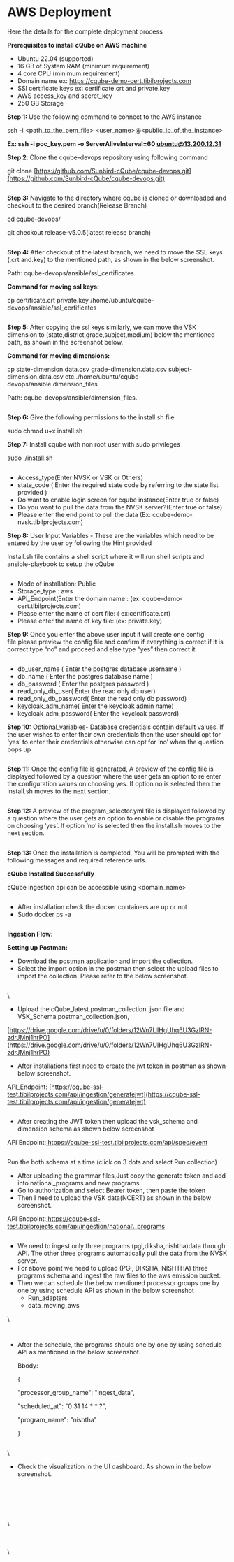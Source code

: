 # AWS Deployment

&#x20;Here the details for the complete deployment process

**Prerequisites to install cQube on AWS machine**

* Ubuntu 22.04 (supported)&#x20;
* &#x20;16 GB of System RAM (minimum requirement)
* &#x20;4 core CPU (minimum requirement)
* &#x20;Domain name ex: https://cqube-demo-cert.tibilprojects.com
* SSl certificate keys ex: certificate.crt and private.key
* AWS access\_key and secret\_key
* &#x20;250 GB Storage

**Step 1:** Use the following command to connect to the AWS instance

&#x20;              ssh -i \<path\_to\_the\_pem\_file> \<user\_name>@\<public\_ip\_of\_the\_instance>

&#x20;             **Ex: ssh -i poc\_key.pem -o ServerAliveInterval=60 ubuntu@13.200.12.31**&#x20;

**Step 2**: Clone the cqube-devops repository using following command

&#x20;               git clone [https://github.com/Sunbird-cQube/cqube-devops.git](https://github.com/Sunbird-cQube/cqube-devops.git)  &#x20;

<figure><img src="https://lh4.googleusercontent.com/24la-c3z7usSWqXH9eQmv5wTynOWYuUoC35pobDgLzBk2-T08oQdygbOnbKPzsas_9WwUGoo4pIAjjR-BYdt7Kanf4FQek-3PYf5fSUX7UqHZc7LOEbuv9q8HM0ciNDbb1SH2abWQI7VJ0N3jBA-f88" alt=""><figcaption></figcaption></figure>

**Step 3:** Navigate to the directory where cqube is cloned or downloaded and checkout to the desired branch(Release Branch)

&#x20;                                cd cqube-devops/&#x20;

&#x20;                                git checkout release-v5.0.5(latest release branch)

<figure><img src="https://lh5.googleusercontent.com/SNlt2aYh61rk83eTmD-4P2vuSPP_vq-JbgZ9kBmBFRJzbzBFL_XPsE2IdRxICbu90oiWPDvI5lIHYG5un3TH3a5zgFTx0QC6gZd3eHNNU01kxGBEkYDmO0GsRu742Do6DEW58KX4355SO4Nrk0NytpM" alt=""><figcaption></figcaption></figure>

**Step 4:** After checkout of the latest branch, we need to move the SSL keys (.crt and.key) to the mentioned path, as shown in the below screenshot.

&#x20;                       Path: cqube-devops/ansible/ssl\_certificates

**Command for moving ssl keys:**

&#x20;                       cp certificate.crt  private.key /home/ubuntu/cqube-devops/ansible/ssl\_certificates

<figure><img src="https://lh5.googleusercontent.com/JEAnluvA_6GJZu4RdQAm8_hC5kpmXauxfzaqzErltZTc-igVIlhtOFqsSdEsfY_gYR_9aJ9d_Nj3pq1d3p-GGUvvgQQtS8TCG11o1zorFz1f9Nuf4YZyAtMTkVFeRYCytwv0U6uiz1GgrFgvLple-8U" alt=""><figcaption></figcaption></figure>

**Step 5:** After copying the ssl keys similarly, we can move the VSK dimension to (state,district,grade,subject,medium) below the mentioned path, as shown in the screenshot below.

**Command for moving dimensions:**

&#x20;                      cp state-dimension.data.csv grade-dimension.data.csv subject-dimension.data.csv etc../home/ubuntu/cqube-devops/ansible.dimension\_files

&#x20;                      Path: cqube-devops/ansible/dimension\_files.

<figure><img src="https://lh5.googleusercontent.com/DhCvqRvrO-7MVBgzcH3sueBGZ6g1Du-af-w-TXQBjcyNNYyllvIr4qBKmV-3DwwZr2CJGNDWsY4LoWmEbeG1PSpUZY_4Wa_XYtpoljiqdGQ7Gy0mEJP_onYlQlg2ZIGyH47EAesWXYDCiPGeV5L1G5o" alt=""><figcaption></figcaption></figure>

**Step 6:** Give the following permissions to the install.sh file

&#x20;                      sudo chmod u+x install.sh

**Step 7:** Install cqube with non root user with sudo privileges

&#x20;                       sudo ./install.sh

<figure><img src="https://lh4.googleusercontent.com/6Ceax5QyiqtNR0guJamDCA_CNpvX587dUQOzgyPKry5dkmVRt3ByNY3O44fPUyesD6Pes0WwtaScw0eYT8-X9jBD3KLtkW82DRAhu8MtKTO8jnhbfBsDjZkv6-qHqOJj6Ut-bS_Fr8W5wL914ogJgLk" alt=""><figcaption></figcaption></figure>

* Access\_type(Enter NVSK or VSK or Others)
* state\_code ( Enter the required state code by referring to the state list provided )
* Do want to enable login screen for cqube instance(Enter true or false)
* Do you want to pull the data from the NVSK server?(Enter true or false)
* Please enter the end point to pull the data (Ex: cqube-demo-nvsk.tibilprojects.com)

**Step 8:** User Input Variables - These are the variables which need to be entered by the user by following the Hint provided

Install.sh file contains a shell script where it will run shell scripts and ansible-playbook to setup the cQube

<figure><img src="https://lh5.googleusercontent.com/Z16--MibQujgoKCEUx1F4DDrcup27nG6AmrQXkKn_chgucEl9g1CEuFnTCtYy09nMvnc0wl9rczZxZ5-eX2azcuDKv4TZPER8YlWOaEuVBidlMdPQOCStq1Xf936xIf0B1sI2i2y0HrrOjZLhqhcgkM" alt=""><figcaption></figcaption></figure>

* Mode of installation: Public
* Storage\_type : aws
* API\_Endpoint(Enter the domain name :  (ex: cqube-demo-cert.tibilprojects.com)
* Please enter the name of cert file: ( ex:certificate.crt)
* Please enter the name of key file:  (ex: private.key)

**Step 9:** Once you enter the above user input it will create one config file.please preview the config file and confirm if everything is correct.if it is correct type “no” and proceed and else type “yes” then correct it.

<figure><img src="https://lh3.googleusercontent.com/Obgxo291qAm0nXG3UZUKvM7mdiVyGhuzZJwydnHcewD3lzv8AiZB3AF7Y-KYPJgRIlefjIMmDJmfmZwAixUwRNX1mSk8VQuhCsZgSjvga8hQfrGrewlXRr9edhMBb5ql_jDrZV15dqSNtwQX2mDVgrY" alt=""><figcaption></figcaption></figure>

* db\_user\_name ( Enter the postgres database username )&#x20;
* db\_name ( Enter the postgres database name )
* db\_password ( Enter the postgres password )
* &#x20;read\_only\_db\_user( Enter the read only db user)
* read\_only\_db\_password( Enter the read only db password)
* keycloak\_adm\_name( Enter the keycloak admin name)
* &#x20;keycloak\_adm\_password( Enter the keycloak password)

**Step 10:** Optional\_variables- Database credentials contain default values. If the user wishes to enter their own credentials then the user should opt for ‘yes’ to enter their credentials otherwise can opt for ‘no’ when the question pops up

<figure><img src="https://lh5.googleusercontent.com/F0AOBp-ue8AvmbIbAfP7957Soc--_5PUwF5Rshc_oeYTj5pgEcV5oseX4TMnqRjK5WSUfQbNzmDqDH3Je_HMS3w3PTOnliPkIYneVVaGAGe-RT4o8K3JArXKvsWW4pZWHSty_jlcNliI0K3uEvfx8xQ" alt=""><figcaption></figcaption></figure>

**Step 11:** Once the config file is generated, A preview of the config file is displayed followed by a question where the user gets an option to re enter the configuration values on choosing yes. If option no is selected then the install.sh moves to the next section.

<figure><img src="https://lh4.googleusercontent.com/Yz1NMCBiU-JR9s8Z3y0A84mcP7HYU32QsK9ZSX_ZHD_zQgGkbzmScWGAWGMFFmrKfPKTn-f43WJ5q3q_5pPqnjQQ3wQPOuify-C_8NAporlQWPeNP9QhINC_lGW8btb_l_f2BbQzhpqfusRjuDf7IGs" alt=""><figcaption></figcaption></figure>

**Step 12:** A preview of the program\_selector.yml file is displayed followed by a question where the user gets an option to enable or disable the programs on choosing ‘yes’. If option ‘no’ is selected then the install.sh moves to the next section.

<figure><img src="https://lh4.googleusercontent.com/L8Wl3Hnptsqa0kYfp4ZqeHxmpQIo29FsQlJbI7P3kXBBLjMamUN2H0iEm3vA6Z538kPC7fqhrKngqc471QWrGZTOfC6jIW1zKKdtifnlOZRAeeAs5N9K-ESI8x7E-wB5b62dCEOjGEBQ7_na6JFTF5M" alt=""><figcaption></figcaption></figure>

**Step 13:** Once the installation is completed, You will be prompted with the following messages and required reference urls.

**cQube Installed Successfully**

cQube ingestion api can be accessible using \<domain\_name>

<figure><img src="https://lh4.googleusercontent.com/oGmKJZ2-5wSwVhQdrhLe5GIShERwX3pK8AKs8G6XjMWnb2-U2ZZbQJcwrS5HCYdAMgaXCkSaSKbpYae0r0YKZdDNxL1ElOoz4YuRzICjEzFAgkyetM7e973WlMhfHQo0Hv_xdW3x68vX9aXUw0PWSZg" alt=""><figcaption></figcaption></figure>

* After installation check the docker containers are up or not
* Sudo docker ps -a

<figure><img src="https://lh7-us.googleusercontent.com/xE38bQFwin4f7fznyjUjUQCUQ550m0fjEnWdRhLTmxwrbtraCfdEGZWS6w63rx7kHuMvQ_wF2vvcO0g0d_HDpPwpvEUZ4u7-iDt-s7pIBGGvSulTIMT7Et5j5sohOrc1pa_JOipYu8i7Wbrv7Mq5SpU" alt=""><figcaption></figcaption></figure>

**Ingestion Flow:**

**Setting up Postman:**

* [Download](https://www.postman.com/downloads/) the postman application and import the collection.
* Select the import option in the postman then select the upload files to import the collection. Please refer to the below screenshot.

<figure><img src="https://lh4.googleusercontent.com/G8g6Ic0gcMJNScE_SdgRwr7APJo7JUEhqWvSlXYdufHhfkQgh1a32IQrESxhgDwGmGmZPoYoLUbH6neyeY9Bj29tASrG43zNx4oNod8TehZdNloDOiq_yrxj0ARuAOUdiNuSqVJdGLnY99OtBmGulIU" alt=""><figcaption></figcaption></figure>

\


* Upload the cQube\_latest.postman\_collection .json file and VSK\_Schema.postman\_collection.json,

[https://drive.google.com/drive/u/0/folders/12Wn7UIHgUhq6U3GzlRN-zdrJMnj1hrPO](https://drive.google.com/drive/u/0/folders/12Wn7UIHgUhq6U3GzlRN-zdrJMnj1hrPO)

* After installations first need to create the jwt token in postman as shown below screenshot.

API\_Endpoint: [https://cqube-ssl-test.tibilprojects.com/api/ingestion/generatejwt](https://cqube-ssl-test.tibilprojects.com/api/ingestion/generatejwt)

<figure><img src="https://lh7-us.googleusercontent.com/vJtPWO34t8f2HAmlYyNpe2kg1_Nnsk4a_uyMV-LFoENJav8r9SddvO2o5KCVOOdG-9aoAgtzSYy2XUrTnfOQLF6k1Byv81hdXP7VbtXNRBST6FIGl94voh_zTKGrn2xmZ4R3eqwxWCZV_4VU9PNNC7Y" alt=""><figcaption></figcaption></figure>



* After creating the JWT token then upload the vsk\_schema and dimension schema as shown below screenshot

&#x20;API Endpoint:[ ](https://cqube-ssl-test.tibilprojects.com/api/ingestion/national\_programs)[htpps://cqube-ssl-test.tibilprojects.com/api/spec/event](https://cqube-apr27-demo.tibilprojects.com/api/spec/event)

<figure><img src="https://lh7-us.googleusercontent.com/qpNEnirkXm7J3tSf9unLHFynC1Cj6ebmqxkjqG5wgG_EyZiE3DbAkMhncRCfamZNcfllxPRgSuiSxNe6KqmkT8wSqy5tdFNXQ8DmdB5LXmAxfKDAOL5yiuik-YEUsHcskiEokviRHvSfN5-wljOHCWw" alt=""><figcaption></figcaption></figure>

Run the both schema at a time (click on 3 dots and select Run collection)

* After uploading the grammar files,Just copy the generate token and add into national\_programs and new programs
* Go to authorization and select Bearer token, then paste the token&#x20;
* Then I need to upload the VSK data(NCERT) as shown in the below screenshot.

&#x20;           API Endpoint:[ ](https://cqube-ssl-test.tibilprojects.com/api/ingestion/national\_programs)[https://cqube-ssl-test.tibilprojects.com/api/ingestion/national\_programs\
](https://cqube-ssl-test.tibilprojects.com/api/ingestion/national\_programs)

<figure><img src="https://lh7-us.googleusercontent.com/yi4ruRGMYzZmwQl3uuHuaR1vDYyoNHTOel2CeYCVAZv0QxD6NJfx-yPQC-FxVFiQ_AO4lPrZBC3CcTzDtsWCjNfISDtyqyebEYhGhveoJlHywqkIOmAdDurYSuVZHH4XZAFFW6WGDLRuhjzb96GrlEE" alt=""><figcaption></figcaption></figure>

* We need to ingest only three programs (pgi,diksha,nishtha)data through API. The other three programs automatically pull the data from the NVSK server.
* For above point we need to upload (PGI, DIKSHA, NISHTHA) three programs schema and ingest the raw files to the aws emission bucket.
* Then we can schedule the below mentioned processor groups one by one by using schedule API as shown in the below screenshot
  * &#x20;Run\_adapters
  * data\_moving\_aws

\


<figure><img src="https://lh7-us.googleusercontent.com/zapTPsHQg6EefoQCqQXBlq_60teMoNJUUVxic0Eid-e0ZyDkiwCEybVxuYxkfGzLcHryQUn_ym-j4luaFtClIt2ltyM-WZg3JHbZYxawTH8IZe5wGFQzbRvhuxoKgfpXG_A_y7cPorHtcMTNw7f_qX8" alt=""><figcaption></figcaption></figure>

<figure><img src="../.gitbook/assets/image (1).png" alt=""><figcaption></figcaption></figure>

*   After the schedule, the programs should one by one by using schedule API as mentioned in the below screenshot.

    Bbody:

    {

    &#x20;   "processor\_group\_name": "ingest\_data",

    &#x20;   "scheduled\_at": "0 31 14 \* \* ?",

    &#x20;   "program\_name": "nishtha"

    }

<figure><img src="https://lh7-us.googleusercontent.com/Ypr5SVcSJ3AuGVFhCvt_gGT98ocMPawzN8BqbG7VUJ2eamsy4lyTNPJscBz8zIv_fJYB7UpfWEUMxgDpbQRbyosTfT1nyluht3bgkhQ1Zdw0gzAz74-hATVpBIChPVLrGRRzORaVPOri8hXxvooyWhA" alt=""><figcaption></figcaption></figure>

\


* Check the visualization in the UI dashboard. As shown in the below screenshot.

<figure><img src="https://lh4.googleusercontent.com/U6iWqfNUVi6nrnCRoqO0DjUABoeF-RzkFXW5Ytblqvgc8GFkasQ7JqfyDKtkq1NeU8EJmAZRzDgimrRlAG5MS9x0TJqm1hBpQejedmZAIenPnbUBZEnKyvrRO-WqOoaHs_NvC1w-dw1jXtYZDPpugz8" alt=""><figcaption></figcaption></figure>

\
\
\
\
\


\
\
\
